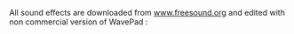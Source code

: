 All sound effects are downloaded from www.freesound.org and edited with non commercial version of  WavePad : 